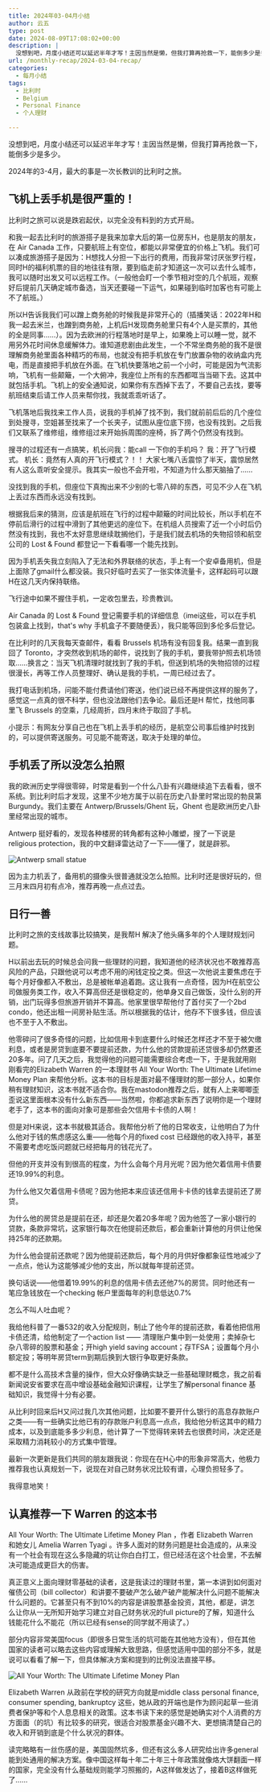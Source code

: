 ```yaml
---
title: 2024年03-04月小结
author: 云五
type: post
date: 2024-08-09T17:08:02+00:00
description: |
  没想到吧，月度小结还可以延迟半年才写！主因当然是懒，但我打算再抢救一下，能倒多少是多少。
url: /monthly-recap/2024-03-04-recap/
categories:
  - 每月小结
tags:
  - 比利时
  - Belgium
  - Personal Finance
  - 个人理财

---
```


没想到吧，月度小结还可以延迟半年才写！主因当然是懒，但我打算再抢救一下，能倒多少是多少。

2024年的3-4月，最大的事是一次长教训的比利时之旅。


## 飞机上丢手机是很严重的！

比利时之旅可以说是跌宕起伏，以完全没有料到的方式开局。

和我一起去比利时的旅游搭子是我来加拿大后的第一位房东H，也是朋友的朋友，在 Air Canada 工作，只要航班上有空位，都能以非常便宜的价格上飞机。我们可以凑成旅游搭子是因为：H想找人分担一下出行的费用，而我非常讨厌张罗行程，同时H的福利机票的目的地往往有限，要到临走前才知道这一次可以去什么城市，我可以随时出发又可以远程工作。（一般他会盯一个季节相对空的几个航班，观察好后提前几天确定城市备选，当天还要碰一下运气，如果碰到临时加客也有可能上不了航班。）

所以H告诉我我们可以蹭上商务舱的时候我是非常开心的（插播笑话：2022年H和我一起去米兰，也蹭到商务舱，上机后H发现商务舱里只有4个人是买票的，其他的全是同事……）。因为去欧洲的行程落地时是早上，如果晚上可以睡一觉，就不用另外花时间休息缓解体力。谁知道悲剧由此发生，一个不常坐商务舱的我不是很理解商务舱里面各种精巧的布局，也就没有把手机放在专门放置杂物的收纳盒内充电，而是直接把手机放在外面。在飞机快要落地之前一个小时，可能是因为气流影响，飞机有一些颠簸，一个大俯冲，我座位上所有的东西都哐当当砸下去。这其中就包括手机。飞机上的安全通知说，如果你有东西掉下去了，不要自己去找，要等航班结束后请工作人员来帮你找，我就乖乖听话了。

飞机落地后我找来工作人员，说我的手机掉了找不到，我们就前前后后的几个座位到处搜寻，空姐甚至找来了一个长夹子，试图从座位底下捞，也没有找到。之后我们又联系了维修组，维修组过来开始拆周围的座椅，拆了两个仍然没有找到。

搜寻的过程还有一点搞笑，机长问我：能call 一下你的手机吗？
我：开了飞行模式。
机长：竟然有人真的开飞行模式？！！
大家七嘴八舌震惊了半天，震惊居然有人这么乖听安全提示。我其实一般也不会开啦，不知道为什么那天脑抽了……

没找到我的手机，但座位下真掏出来不少别的七零八碎的东西，可见不少人在飞机上丢过东西而永远没有找到。

根据我后来的猜测，应该是航班在飞行的过程中颠簸的时间比较长，所以手机在不停前后滑行的过程中滑到了其他更远的座位下。在机组人员搜索了近一个小时后仍然没有找到，我也不太好意思继续耽搁他们，于是我们就去机场的失物招领和航空公司的 Lost & Found 都登记一下看看哪一个能先找到。

因为手机丢失我立刻陷入了无法和外界联络的状态，手上有一个安卓备用机，但是上面除了gmail什么都没装。我只好临时去买了一张实体流量卡，这样起码可以跟H在这几天内保持联络。

飞行途中如果不握住手机，一定收包里去，珍贵教训。

Air Canada 的 Lost & Found 登记需要手机的详细信息（imei这些，可以在手机包装盒上找到，that's why 手机盒子不要随便丢），我只能等回到多伦多后登记。

在比利时的几天我每天查邮件，看看 Brussels 机场有没有回复我。结果一直到我回了 Toronto，才突然收到机场的邮件，说找到了我的手机，要我带护照去机场领取……换言之：当天飞机清理时就找到了我的手机，但送到机场的失物招领的过程很漫长，再等工作人员整理好、确认是我的手机，一周已经过去了。

我打电话到机场，问能不能付费请他们寄送，他们说已经不再提供这样的服务了，感觉这一点真的很不科学，但也没法跟他们去争论。最后还是H 帮忙，找他同事里飞 Brussels 的空乘，几经周折，四月末终于取回了手机。

小提示：有网友分享自己也在飞机上丢手机的经历，是航空公司事后维护时找到的，可以提供寄送服务。可见能不能寄送，取决于处理的单位。


## 手机丢了所以没怎么拍照

我的欧洲历史学得很零碎，时常是看到一个什么八卦有兴趣继续追下去看看，很不系统。到比利时后才发现，这里不少地方属于以前在历史八卦里时常出现的勃艮第 Burgundy。我们主要在 Antwerp/Brussels/Ghent 玩，Ghent 也是欧洲历史八卦里经常出现的城市。

Antwerp 挺好看的，发现各种楼房的转角都有这种小雕塑，搜了一下说是religious protection，我的中文翻译雷达动了一下——懂了，就是辟邪。

![Antwerp small statue](https://media.go5.dev/go5media/media_attachments/files/112/195/501/532/346/888/original/74304a501e572580.jpg)

因为主力机丢了，备用机的摄像头很普通就没怎么拍照。比利时还是很好玩的，但三月末四月初有点冷，推荐再晚一点点过去。


## 日行一善

比利时之旅的支线故事比较搞笑，是我帮H 解决了他头痛多年的个人理财规划问题。

H以前出去玩的时候总会问我一些理财的问题，我知道他的经济状况也不敢推荐高风险的产品，只跟他说可以考虑不用的闲钱定投之类。但这一次他说主要焦虑在于每个月好像都入不敷出，总是被帐单追着跑。这让我有一点奇怪，因为H在航空公司做服务类工作，收入不算高但还是很稳定的，他单身又自己做饭，没什么别的开销，出门玩得多但旅游开销并不算高。他家里很早帮他付了首付买了一个2bd condo，他还出租一间房补贴生活。所以根据我的估计，他存不下很多钱，但应该也不至于入不敷出。

他零碎问了很多奇怪的问题，比如信用卡到底要什么时候还怎样还才不至于被欠缴利息，或者是房贷到底要不要提前还款，为什么他的贷款提前还贷很多却仍然要还20多年。问了几天之后，我觉得他的问题可能需要综合考虑一下，于是我就用刚刚看完的Elizabeth Warren 的一本理财书 All Your Worth: The Ultimate Lifetime Money Plan 来帮他分析。这本书的目标是面对最不懂理财的那一部分人，如果你稍有理财知识，这本书就不适合你。我在mastodon推荐之后，就有人上来唧唧歪歪说这里面根本没有什么新东西——当然啦，你都追求新东西了说明你是一个理财老手了，这本书的面向对象可是那些会欠信用卡卡债的人啊！

但是对H来说，这本书就极其适合。我帮他分析了他的日常收支，让他明白了为什么他对于钱的焦虑感这么重——他每个月的fixed cost 已经跟他的收入持平，甚至不需要考虑吃饭问题就已经把每月的钱花光了。

但他的开支并没有到很高的程度，为什么会每个月月光呢？因为他欠着信用卡债要还19.99%的利息。

为什么他又欠着信用卡债呢？因为他把本来应该还信用卡卡债的钱拿去提前还了房贷。

为什么他的房贷总是提前在还，却还是欠着20多年呢？因为他签了一家小银行的贷款，条款非常坑，这家银行每次在他提前还款后，都会重新计算他的月供让他保持25年的还款期。

为什么他会提前还款呢？因为他提前还款后，每个月的月供好像都象征性地减少了一点点，他认为这能够减少他的支出，所以就每年提前还贷。

换句话说——他借着19.99%的利息的信用卡债去还他7%的房贷。同时他还有一笔应急钱放在一个checking 帐户里面每年的利息低达0.7%

怎么不叫人吐血呢？

我给他科普了一番532的收入分配规则，制止了他今年的提前还款，看着他把信用卡债还清，给他制定了一个action list —— 清理账户集中到一处使用；卖掉杂七杂八零碎的股票和基金；开high yield saving account；存TFSA；设置每个月小额定投；等明年房贷term到期后换到大银行争取更好条款。

都不是什么高技术含量的操作，但大众好像确实缺乏一些基础理财概念，我之前看新闻说安省要求在高中增设基础金融知识课程，让学生了解personal finance 基础知识，我觉得十分有必要。

从比利时回来后H又问过我几次其他问题，比如要不要开什么银行的高息存款账户之类——有一些确实比他已有的存款账户利息高一点点，我给他分析这其中的精力成本，以及到底能多多少利息，他计算了一下觉得转来转去也很费时间，决定还是采取精力消耗较小的方式集中管理。

最新一次更新是我们共同的朋友跟我说：你现在在H心中的形象非常高大，他极力推荐我也认真规划一下，说现在对自己财务状况比较有谱，心理负担轻多了。

我得意地笑！

## 认真推荐一下 Warren 的这本书

All Your Worth: The Ultimate Lifetime Money Plan ，作者 Elizabeth Warren 和她女儿 Amelia Warren Tyagi 。许多人面对的财务问题是社会造成的，从来没有一个社会有现在这么多隐藏的坑让你白白打工，但已经活在这个社会里，不去解决可能造成更巨大的伤害。

真正意义上面向理财零基础的读者，这是我读过的理财书里，第一本讲到如何面对催债公司（bill collector）和讲要不要破产怎么破产破产能解决什么问题不能解决什么问题的。它甚至只有不到10%的内容是讲股票基金投资，其他，都是，讲怎么让你从一无所知开始学习建立对自己财务状况的full picture的了解，知道什么钱能花什么不能花（所以已经有sense的同学就不用读了。）

部分内容非常美国focus（即很多日常生活的坑可能在其他地方没有），但在其他国家的读者可以略去这些内容或理解大致思路，但感觉适用中国的部分不多，就是说可以看看了解一下，但具体解决方案和提到的比例没法直接平移。

![All Your Worth: The Ultimate Lifetime Money Plan](https://media.go5.dev/go5media/media_attachments/files/112/212/342/909/086/073/original/fe6651366bc50532.jpg)


Elizabeth Warren 从政前在学校的研究方向就是middle class personal finance, consumer spending, bankruptcy 这些，她从政的开端也是作为顾问起草一些消费者保护等和个人息息相关的政策。这本书读下来的感觉是她确实对个人消费的方方面面（的坑）有比较多的研究，很适合对股票基金兴趣不大、更想搞清楚自己的收入和开销到底是个什么状况的群体。

读完略略有一丝伤感的是，美国固然坑多，但还有这么多人研究给出许多general 能到处通用的解决方案。像中国这样每十年二十年三十年政策就像烙大饼翻面一样的国家，完全没有什么基础规则能学习照搬的，A这样做发达了，接着B这样做死了……

